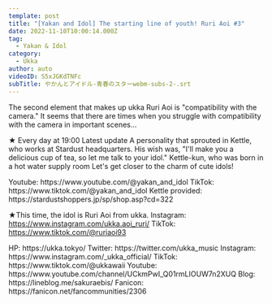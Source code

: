 ```yaml
---
template: post
title: "[Yakan and Idol] The starting line of youth! Ruri Aoi #3"
date: 2022-11-10T10:00:14.000Z
tag:
  - Yakan & Idol
category:
  - Ukka
author: auto
videoID: S5xJGKdTNFc
subTitle: やかんとアイドル-青春のスターwebm-subs-2-.srt
---
```

The second element that makes up ukka Ruri Aoi is "compatibility with the camera."
It seems that there are times when you struggle with compatibility with the camera in important scenes...

★ Every day at 19:00 Latest update
A personality that sprouted in Kettle, who works at Stardust headquarters.
His wish was, "I'll make you a delicious cup of tea, so let me talk to your idol."
Kettle-kun, who was born in a hot water supply room
Let's get closer to the charm of cute idols!

<Kettle and Idol>
Youtube: https://www.youtube.com/@yakan_and_idol
TikTok: https://www.tiktok.com/@yakan_and_idol
Kettle provided: https://stardustshoppers.jp/sp/shop.asp?cd=322

★This time, the idol is Ruri Aoi from ukka.
<Ruri Aoi>
Instagram: https://www.instagram.com/ukka.aoi_ruri/
TikTok: https://www.tiktok.com/@ruriaoi93

<ukka>
HP: https://ukka.tokyo/
Twitter: https://twitter.com/ukka_music
Instagram: https://www.instagram.com/_ukka_official/
TikTok: https://www.tiktok.com/@ukkawaii
Youtube: https://www.youtube.com/channel/UCkmPwI_Q01rmLIOUW7n2XUQ
Blog: https://lineblog.me/sakuraebis/
Fanicon: https://fanicon.net/fancommunities/2306